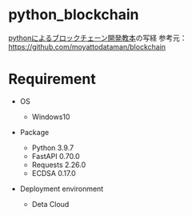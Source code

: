 # python_blockchain
[pythonによるブロックチェーン開発教本](https://www.amazon.co.jp/gp/product/B0B55XSBNZ)の写経
参考元：https://github.com/moyattodataman/blockchain

# Requirement

* OS
    - Windows10

* Package
    - Python 3.9.7
    - FastAPI 0.70.0
    - Requests 2.26.0
    - ECDSA 0.17.0

* Deployment environment
    - Deta Cloud